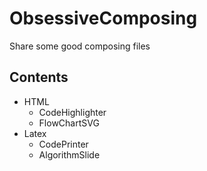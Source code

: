 # ObsessiveComposing
Share some good composing files

## Contents

- HTML
	- CodeHighlighter
	- FlowChartSVG
- Latex
	- CodePrinter
	- AlgorithmSlide